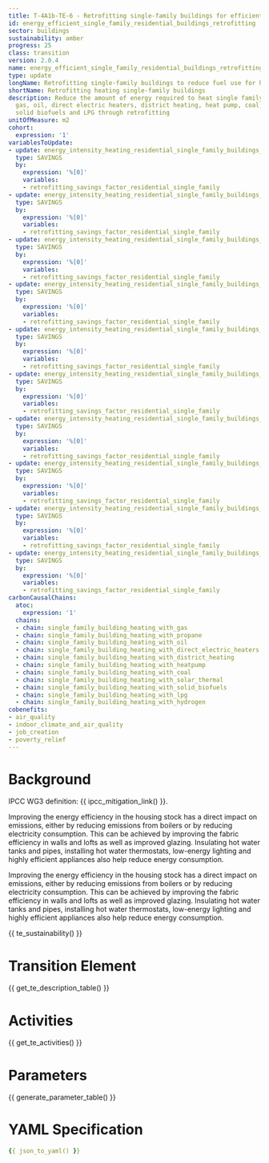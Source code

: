 ```yaml
---
title: T-4A1b-TE-6 - Retrofitting single-family buildings for efficient heating
id: energy_efficient_single_family_residential_buildings_retrofitting
sector: buildings
sustainability: amber
progress: 25
class: transition
version: 2.0.4
name: energy_efficient_single_family_residential_buildings_retrofitting
type: update
longName: Retrofitting single-family buildings to reduce fuel use for heating
shortName: Retrofitting heating single-family buildings
description: Reduce the amount of energy required to heat single family building with
  gas, oil, direct electric heaters, district heating, heat pump, coal, solar thermal,
  solid biofuels and LPG through retrofitting
unitOfMeasure: m2
cohort:
  expression: '1'
variablesToUpdate:
- update: energy_intensity_heating_residential_single_family_buildings_natural_gas
  type: SAVINGS
  by:
    expression: '%[0]'
    variables:
    - retrofitting_savings_factor_residential_single_family
- update: energy_intensity_heating_residential_single_family_buildings_oil
  type: SAVINGS
  by:
    expression: '%[0]'
    variables:
    - retrofitting_savings_factor_residential_single_family
- update: energy_intensity_heating_residential_single_family_buildings_direct_electricity
  type: SAVINGS
  by:
    expression: '%[0]'
    variables:
    - retrofitting_savings_factor_residential_single_family
- update: energy_intensity_heating_residential_single_family_buildings_district_heating
  type: SAVINGS
  by:
    expression: '%[0]'
    variables:
    - retrofitting_savings_factor_residential_single_family
- update: energy_intensity_heating_residential_single_family_buildings_heat_pumps
  type: SAVINGS
  by:
    expression: '%[0]'
    variables:
    - retrofitting_savings_factor_residential_single_family
- update: energy_intensity_heating_residential_single_family_buildings_coal
  type: SAVINGS
  by:
    expression: '%[0]'
    variables:
    - retrofitting_savings_factor_residential_single_family
- update: energy_intensity_heating_residential_single_family_buildings_solar_thermal
  type: SAVINGS
  by:
    expression: '%[0]'
    variables:
    - retrofitting_savings_factor_residential_single_family
- update: energy_intensity_heating_residential_single_family_buildings_biofuel
  type: SAVINGS
  by:
    expression: '%[0]'
    variables:
    - retrofitting_savings_factor_residential_single_family
- update: energy_intensity_heating_residential_single_family_buildings_lpg
  type: SAVINGS
  by:
    expression: '%[0]'
    variables:
    - retrofitting_savings_factor_residential_single_family
- update: energy_intensity_heating_residential_single_family_buildings_hydrogen
  type: SAVINGS
  by:
    expression: '%[0]'
    variables:
    - retrofitting_savings_factor_residential_single_family
carbonCausalChains:
  atoc:
    expression: '1'
  chains:
  - chain: single_family_building_heating_with_gas
  - chain: single_family_building_heating_with_propane
  - chain: single_family_building_heating_with_oil
  - chain: single_family_building_heating_with_direct_electric_heaters
  - chain: single_family_building_heating_with_district_heating
  - chain: single_family_building_heating_with_heatpump
  - chain: single_family_building_heating_with_coal
  - chain: single_family_building_heating_with_solar_thermal
  - chain: single_family_building_heating_with_solid_biofuels
  - chain: single_family_building_heating_with_lpg
  - chain: single_family_building_heating_with_hydrogen
cobenefits:
- air_quality
- indoor_climate_and_air_quality
- job_creation
- poverty_relief
---
```

# Background

IPCC WG3 definition: {{ ipcc_mitigation_link() }}.

Improving the energy efficiency in the housing stock has a direct impact on emissions, either by reducing emissions from boilers or by reducing electricity consumption. This can be achieved by improving the fabric efficiency in walls and lofts as well as improved glazing. Insulating hot water tanks and pipes, installing hot water thermostats, low-energy lighting and highly efficient appliances also help reduce energy consumption.

Improving the energy efficiency in the housing stock has a direct impact on emissions, either by reducing emissions from boilers or by reducing electricity consumption. This can be achieved by improving the fabric efficiency in walls and lofts as well as improved glazing. Insulating hot water tanks and pipes, installing hot water thermostats, low-energy lighting and highly efficient appliances also help reduce energy consumption.


{{ te_sustainability() }}

# Transition Element

{{ get_te_description_table() }}




# Activities

{{ get_te_activities() }}


# Parameters

{{ generate_parameter_table() }}


# YAML Specification

```yaml
{{ json_to_yaml() }}
```
